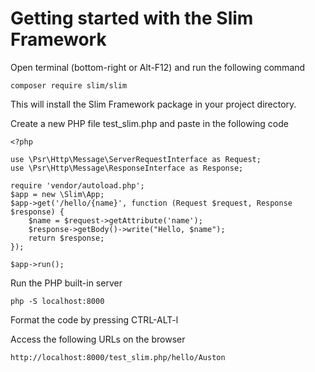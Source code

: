 # Getting started with the Slim Framework

Open terminal (bottom-right or Alt-F12) and run the following command
```$xslt
composer require slim/slim
```
This will install the Slim Framework package in your project directory.

Create a new PHP file test_slim.php and paste in the following code
```$xslt
<?php

use \Psr\Http\Message\ServerRequestInterface as Request;
use \Psr\Http\Message\ResponseInterface as Response;

require 'vendor/autoload.php';
$app = new \Slim\App;
$app->get('/hello/{name}', function (Request $request, Response $response) {
    $name = $request->getAttribute('name');
    $response->getBody()->write("Hello, $name");
    return $response;
});

$app->run();
```

Run the PHP built-in server
```$xslt
php -S localhost:8000
```

Format the code by pressing CTRL-ALT-l

Access the following URLs on the browser
```$xslt
http://localhost:8000/test_slim.php/hello/Auston
```
